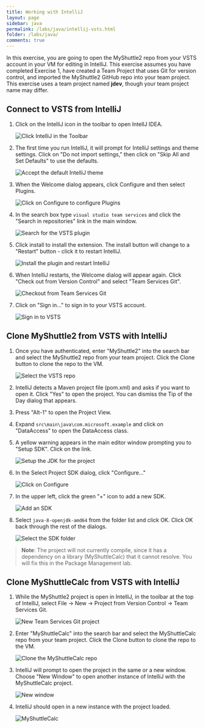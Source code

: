 ```yaml
---
title: Working with IntelliJ 
layout: page
sidebar: java
permalink: /labs/java/intellij-vsts.html
folder: /labs/java/
comments: true
---
```


In this exercise, you are going to open the MyShuttle2 repo from your VSTS account in your VM for editing in IntelliJ.
This exercise assumes you have completed Exercise 1, have created a Team Project that uses Git for version control, and imported the MyShuttle2 GitHub repo into your team project. This exercise uses a team project named **jdev**, though your team project name may differ.

Connect to VSTS from IntelliJ
-----------------------------

1. Click on the IntelliJ icon in the toolbar to open IntellJ IDEA.

    ![Click IntelliJ in the Toolbar](images/intellij-git/click-intellij.png "Click IntelliJ in the Toolbar")

1. The first time you run IntelliJ, it will prompt for IntelliJ settings and theme settings. Click on "Do not import settings," then click on "Skip All and Set Defaults" to use the defaults.

    ![Accept the default IntelliJ theme](images/intellij-git/intellij-defaults.png "Accept the default IntelliJ theme")

1. When the Welcome dialog appears, click Configure and then select Plugins.

    ![Click on Configure to configure Plugins](images/intellij-git/intellij-config-plugins.png "Click on Configure to configure Plugins")

1. In the search box type `visual studio team services` and click the "Search in repositories" link in the main window.

    ![Search for the VSTS plugin](images/intellij-git/intellij-search-vsts.png "Search for the VSTS plugin")

1. Click install to install the extension. The install button will change to a "Restart" button - click it to restart IntelliJ.

    ![Install the plugin and restart IntelliJ](images/intellij-git/intellij-click-install.png "Install the plugin and restart IntelliJ")

1. When IntelliJ restarts, the Welcome dialog will appear again. Click "Check out from Version Control" and select "Team Services Git".

    ![Checkout from Team Services Git](images/intellij-git/intellij-open-from-vsts.png "Checkout from Team Services Git")

1. Click on "Sign in..." to sign in to your VSTS account.

    ![Sign in to VSTS](images/intellij-git/intellij-vsts-signin.png "Sign in to VSTS")

Clone MyShuttle2 from VSTS with IntelliJ
-----------------------------

1. Once you have authenticated, enter "MyShuttle2" into the search bar and select the MyShuttle2 repo from your team project. Click the Clone button to clone the repo to the VM.

    ![Select the VSTS repo](images/intellij-git/intellij-select-repo.png "Select the VSTS repo")

1. IntelliJ detects a Maven project file (pom.xml) and asks if you want to open it. Click "Yes" to open the project. You can dismiss the Tip of the Day dialog that appears.

1. Press "Alt-1" to open the Project View.
1. Expand `src\main\java\com.microsoft.example` and click on "DataAccess" to open the DataAccess class.
1. A yellow warning appears in the main editor window prompting you to "Setup SDK". Click on the link.

    ![Setup the JDK for the project](images/intellij-git/intellij-setup-sdk.png "Setup the JDK for the project")

1. In the Select Project SDK dialog, click "Configure..."

    ![Click on Configure](images/intellij-git/intellij-jdk-configure.png "Click on Configure")

1. In the upper left, click the green "+" icon to add a new SDK.

    ![Add an SDK](images/intellij-git/intellij-add-sdk.png "Add an SDK")

1. Select `java-8-openjdk-amd64` from the folder list and click OK. Click OK back through the rest of the dialogs.

    ![Select the SDK folder](images/intellij-git/intellij-select-sdk.png "Select the SDK folder")

> **Note**: The project will not currently compile, since it has a dependency on a library (MyShuttleCalc) that it cannot resolve. You will fix this in the Package Management lab.

Clone MyShuttleCalc from VSTS with IntelliJ
-----------------------------

1. While the MyShuttle2 project is open in IntelliJ, in the toolbar at the top of IntelliJ, select File -> New -> Project from Version Control -> Team Services Git. 

    ![New Team Services Git project](images/intellij-git/intellij-new-myshuttlecalc-project.png "New Team Services Git project")
    
1. Enter "MyShuttleCalc" into the search bar and select the MyShuttleCalc repo from your team project. Click the Clone button to clone the repo to the VM.
    
    ![Clone the MyShuttleCalc repo](images/intellij-git/intellij-clone-myshuttlecalc.png "Clone the MyShuttleCalc repo")
    
1. IntelliJ will prompt to open the project in the same or a new window. Choose "New Window" to open another instance of IntelliJ with the MyShuttleCalc project. 

    ![New window](images/intellij-git/intellij-new-window.png "New window")

1. IntelliJ should open in a new instance with the project loaded. 

    ![MyShuttleCalc](images/intellij-git/intellij-myshuttlecalc.png "MyShuttleCalc")
